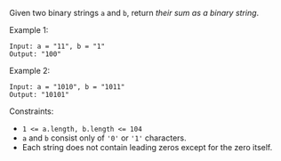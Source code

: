 Given two binary strings `a` and `b`, return _their sum as a binary string_.

Example 1:

```
Input: a = "11", b = "1"
Output: "100"
```

Example 2:

```
Input: a = "1010", b = "1011"
Output: "10101"
```

Constraints:

-   `1 <= a.length, b.length <= 104`
-   `a` and `b` consist only of `'0'` or `'1'` characters.
-   Each string does not contain leading zeros except for the zero itself.
